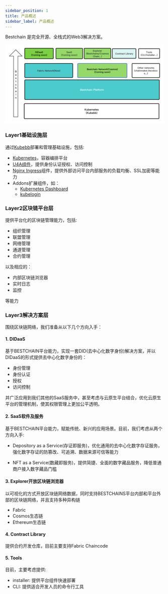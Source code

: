 ```yaml
---
sidebar_position: 1
title: 产品概述
sidebar_label: 产品概述
---
```


Bestchain 是完全开源、全栈式的Web3解决方案。

![产品矩阵](../img/bestchains_stack.png)

### Layer1基础设施层

通过[Kubebb](https://github.com/kubebb)部署和管理基础设施，包括:

- [Kubernetes](https://kubernetes.io/)，容器编排平台
- [U4A组件](https://github.com/kubebb/building-base)，提供身份认证授权、访问控制
- [Nginx Ingress](https://docs.nginx.com/nginx-ingress-controller/)组件，提供外部访问平台内部服务的负载均衡、SSL加密等能力
- Addons扩展组件，如：
  - [Kubernetes Dashboard](https://github.com/kubernetes/dashboard)
  - [kubelogin](https://github.com/int128/kubelogin)

### Layer2区块链平台层

提供平台化的区块链管理能力，包括:

- 组织管理
- 联盟管理
- 网络管理
- 通道管理
- 合约管理

以及相应的：

- 内部区块链浏览器
- 实时日志
- 监控

等能力

### Layer3解决方案层

围绕区块链网络，我们准备从以下几个方向入手：

#### 1. DIDaaS

基于BESTCHAIN平台能力，实现一套DID(去中心化数字身份)解决方案，并以DIDaaS的形式提供去中心化数字身份的：

- 身份管理
- 身份认证
- 授权
- 访问控制

并广泛应用到我们其他的SaaS服务中，甚至考虑与云原生平台结合，优化云原生平台的管理机制，使其权限管理上更加公平透明。

#### 2. SaaS软件及服务

基于BESTCHAIN平台能力，赋能传统、新兴的应用场景。目前，我们考虑从两个方向入手:

- Depository as a Service(存证即服务)，优化通用的去中心化数字存证服务，强化数字存证的防篡改、可追溯、数据来源可信等能力

- NFT as a Service(数藏即服务)，提供简捷、全面的数字藏品服务，降低普通商户接入数字藏品门槛

#### 3. Explorer开放区块链浏览器

以可视化的方式开放区块链网络数据，同时支持BESTCHAINS平台内部和平台外部的区块链网络，并且支持多种异构链

- Fabric
- Cosmos生态链
- Ethereum生态链

#### 4. Contract Library

提供合约开发仓库，目前主要支持Fabric Chaincode

#### 5. Tools

目前，主要考虑提供:

- installer: 提供平台组件快速部署
- CLI: 提供适合开发人员的命令行工具
